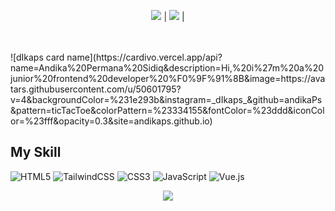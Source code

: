 <p align="center"> 
  <img src="https://img.shields.io/github/followers/andikaPs?style=social"/> | 
  <img src="https://img.shields.io/github/stars/andikaPs?style=social"/> | 
</p> <br><br>
![dIkaps card name](https://cardivo.vercel.app/api?name=Andika%20Permana%20Sidiq&description=Hi,%20i%27m%20a%20junior%20frontend%20developer%20%F0%9F%91%8B&image=https://avatars.githubusercontent.com/u/50601795?v=4&backgroundColor=%231e293b&instagram=_dIkaps_&github=andikaPs&pattern=ticTacToe&colorPattern=%23334155&fontColor=%23ddd&iconColor=%23fff&opacity=0.3&site=andikaps.github.io)

## My Skill

![HTML5](https://img.shields.io/badge/html5-%23E34F26.svg?style=for-the-badge&logo=html5&logoColor=white)
![TailwindCSS](https://img.shields.io/badge/tailwindcss-%2338B2AC.svg?style=for-the-badge&logo=tailwind-css&logoColor=white)
![CSS3](https://img.shields.io/badge/css3-%231572B6.svg?style=for-the-badge&logo=css3&logoColor=white)
![JavaScript](https://img.shields.io/badge/javascript-%23323330.svg?style=for-the-badge&logo=javascript&logoColor=%23F7DF1E)
![Vue.js](https://img.shields.io/badge/vuejs-%2335495e.svg?style=for-the-badge&logo=vuedotjs&logoColor=%234FC08D)

<p align="center"> <img src="https://github-readme-stats.vercel.app/api?username=andikaPs&show_icons=true&theme=synthwave"/> </p>

